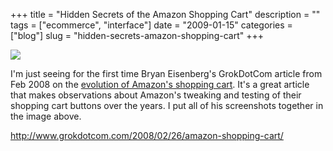 +++
title = "Hidden Secrets of the Amazon Shopping Cart"
description = ""
tags = ["ecommerce", "interface"]
date = "2009-01-15"
categories = ["blog"]
slug = "hidden-secrets-amazon-shopping-cart"
+++



  <div class="notebook-screenshot"><a href="http://www.grokdotcom.com/2008/02/26/amazon-shopping-cart/"><img src="http://media.konigi.com/notebook/amazon-cart-evolution.jpg" class="notebook-image" /></a></div><p>I'm just seeing for the first time Bryan Eisenberg's GrokDotCom article from Feb 2008 on the <a href="http://www.grokdotcom.com/2008/02/26/amazon-shopping-cart/">evolution of Amazon's shopping cart</a>. It's a great article that makes observations about Amazon's tweaking and testing of their shopping cart buttons over the years. I put all of his screenshots together in the image above.</p>
    
  <a href="http://www.grokdotcom.com/2008/02/26/amazon-shopping-cart/">http://www.grokdotcom.com/2008/02/26/amazon-shopping-cart/</a>
